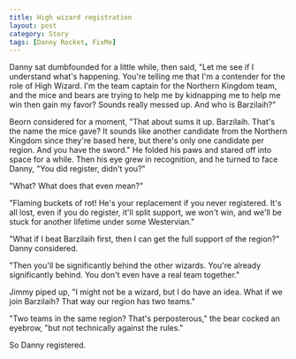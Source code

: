```yaml
---
title: High wizard registration
layout: post
category: Story
tags: [Danny Rocket, FixMe]
---
```

Danny sat dumbfounded for a little while, then said, "Let me see if I understand what's happening. You're telling me that I'm a contender for the role of High Wizard. I'm the team captain for the Northern Kingdom team, and the mice and bears are trying to help me by kidnapping me to help me win then gain my favor? Sounds really messed up. And who is Barzilaih?"

<!-- more -->

Beorn considered for a moment, "That about sums it up. Barzilaih. That's the name the mice gave? It sounds like another candidate from the Northern Kingdom since they're based here, but there's only one candidate per region. And you have the sword." He folded his paws and stared off into space for a while. Then his eye grew in recognition, and he turned to face Danny, "You did register, didn't you?"

"What? What does that even mean?"

"Flaming buckets of rot! He's your replacement if you never registered. It's all lost, even if you do register, it'll split support, we won't win, and we'll be stuck for another lifetime under some Westervian."

"What if I beat Barzilaih first, then I can get the full support of the region?" Danny considered.

"Then you'll be significantly behind the other wizards. You're already significantly behind. You don't even have a real team together."

Jimmy piped up, "I might not be a wizard, but I do have an idea. What if we join Barzilaih? That way our region has two teams."

"Two teams in the same region? That's perposterous," the bear cocked an eyebrow, "but not technically against the rules."

So Danny registered.